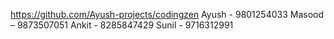 https://github.com/Ayush-projects/codingzen
Ayush - 9801254033
Masood – 9873507051
Ankit - 8285847429
Sunil - 9716312991
